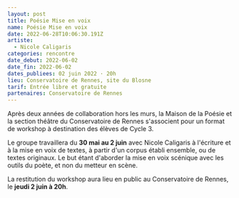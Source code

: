 ```yaml
---
layout: post
title: Poésie Mise en voix
name: Poésie Mise en voix
date: 2022-06-28T10:06:30.191Z
artiste:
  - Nicole Caligaris
categories: rencontre
date_debut: 2022-06-02
date_fin: 2022-06-02
dates_publiees: 02 juin 2022 · 20h
lieu: Conservatoire de Rennes, site du Blosne
tarif: Entrée libre et gratuite
partenaires: Conservatoire de Rennes
---
```

Après deux années de collaboration hors les murs, la Maison de la Poésie et la section théâtre du Conservatoire de Rennes s'associent pour un format de workshop à destination des élèves de Cycle 3.

Le groupe travaillera du **30 mai au 2 juin** avec Nicole Caligaris à l'écriture et à la mise en voix de textes, à partir d'un corpus établi ensemble, ou de textes originaux. Le but étant d'aborder la mise en voix scénique avec les outils du poète, et non du metteur en scène.

La restitution du workshop aura lieu en public au Conservatoire de Rennes, le **jeudi 2 juin à 20h**.